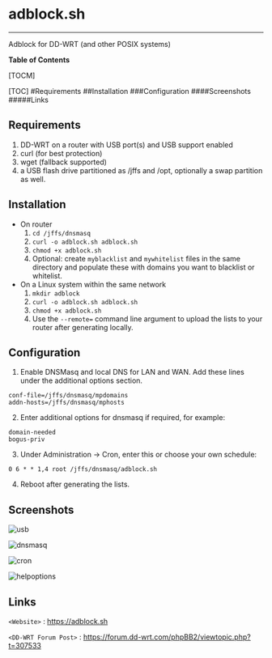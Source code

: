 # adblock.sh
---------
Adblock for DD-WRT (and other POSIX systems)

**Table of Contents**

[TOCM]

[TOC]
#Requirements
##Installation
###Configuration
####Screenshots
#####Links

Requirements
------------
1. DD-WRT on a router with USB port(s) and USB support enabled
2. curl (for best protection)
3. wget (fallback supported)
4. a USB flash drive partitioned as /jffs and /opt, optionally a swap partition as well.

Installation
------------
+ On router
  1. `cd /jffs/dnsmasq`
  2. `curl -o adblock.sh adblock.sh`
  3. `chmod +x adblock.sh`
  4. Optional: create `myblacklist` and `mywhitelist` files in the same directory and populate these with domains you want to blacklist or whitelist.
+ On a Linux system within the same network
  1. `mkdir adblock`
  2. `curl -o adblock.sh adblock.sh`
  3. `chmod +x adblock.sh`
  4. Use the `--remote=` command line argument to upload the lists to your router after generating locally.

Configuration
-------------
1. Enable DNSMasq and local DNS for LAN and WAN. Add these lines under the additional options section.
```shell
conf-file=/jffs/dnsmasq/mpdomains
addn-hosts=/jffs/dnsmasq/mphosts
```
2. Enter additional options for dnsmasq if required, for example:
```shell
domain-needed
bogus-priv
```
3. Under Administration -> Cron, enter this or choose your own schedule:
```shell
0 6 * * 1,4 root /jffs/dnsmasq/adblock.sh
```
4. Reboot after generating the lists.

Screenshots
-----------

![usb](https://i.imgur.com/xT7Wgp4.png)

![dnsmasq](https://i.imgur.com/0Y9bDdq.png)

![cron](https://i.imgur.com/yUpTGbJ.png)

![helpoptions](https://i.imgur.com/Uf2D5Om.png)

Links
-----
`<Website>` : <https://adblock.sh>

`<DD-WRT Forum Post>` : <https://forum.dd-wrt.com/phpBB2/viewtopic.php?t=307533>

